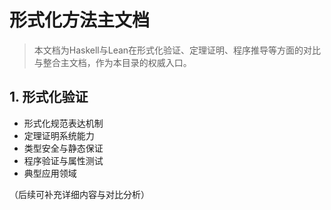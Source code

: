 # 形式化方法主文档

> 本文档为Haskell与Lean在形式化验证、定理证明、程序推导等方面的对比与整合主文档，作为本目录的权威入口。

## 1. 形式化验证

- 形式化规范表达机制
- 定理证明系统能力
- 类型安全与静态保证
- 程序验证与属性测试
- 典型应用领域

（后续可补充详细内容与对比分析）
